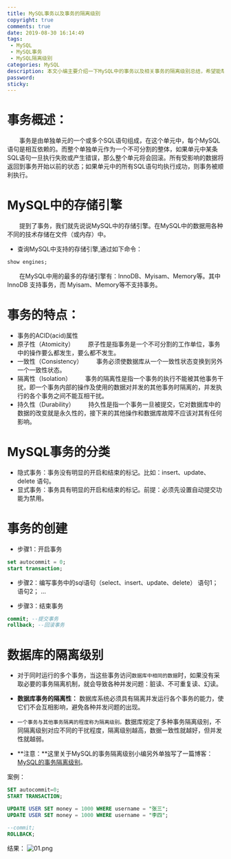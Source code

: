 ```yaml
---
title: MySQL事务以及事务的隔离级别
copyright: true
comments: true
date: 2019-08-30 16:14:49
tags:
 - MySQL
 - MySQL事务
 - MySQL隔离级别
categories: MySQL
description: 本文小编主要介绍一下MySQL中的事务以及相关事务的隔离级别总结，希望能帮到大家。
password:
sticky:
---
```

# 事务概述：
&emsp;&emsp;事务是由单独单元的一个或多个SQL语句组成，在这个单元中，每个MySQL语句是相互依赖的。而整个单独单元作为一个不可分割的整体，如果单元中某条SQL语句一旦执行失败或产生错误，那么整个单元将会回滚。所有受影响的数据将返回到事务开始以前的状态；如果单元中的所有SQL语句均执行成功，则事务被顺利执行。

# MySQL中的存储引擎
&emsp;&emsp;提到了事务，我们就先说说MySQL中的存储引擎。在MySQL中的数据用各种不同的技术存储在文件（或内存）中。

 - 查询MySQL中支持的存储引擎,通过如下命令：
 ```sql
 show engines;
 ```
&emsp;&emsp;在MySQL中用的最多的存储引擎有：InnoDB、Myisam、Memory等。其中 InnoDB 支持事务，而 Myisam、Memory等不支持事务。

# 事务的特点：
 - 事务的ACID(acid)属性
  - 原子性（Atomicity）
   &emsp;&emsp;原子性是指事务是一个不可分割的工作单位，事务中的操作要么都发生，要么都不发生。
  - 一致性（Consistency）
   &emsp;&emsp;事务必须使数据库从一个一致性状态变换到另外一个一致性状态。
  - 隔离性（Isolation）
   &emsp;&emsp;事务的隔离性是指一个事务的执行不能被其他事务干扰，即一个事务内部的操作及使用的数据对并发的其他事务时隔离的，并发执行的各个事务之间不能互相干扰。
  - 持久性（Durability）
   &emsp;&emsp;持久性是指一个事务一旦被提交，它对数据库中的数据的改变就是永久性的，接下来的其他操作和数据库故障不应该对其有任何影响。

# MySQL事务的分类

 - 隐式事务：事务没有明显的开启和结束的标记。比如：insert、update、delete 语句。
 - 显式事务：事务具有明显的开启和结束的标记。前提：必须先设置自动提交功能为禁用。

# 事务的创建

 - 步骤1：开启事务
 ```sql
 set autocommit = 0;
 start transaction;
 ```
 - 步骤2：编写事务中的sql语句（select、insert、update、delete）
 语句1；
 语句2；
 ...

 - 步骤3：结束事务
 ```sql
 commit; --提交事务
 rollback; --回滚事务
 ```
# 数据库的隔离级别

 - 对于同时运行的多个事务，当这些事务访问`数据库中相同的数据`时，如果没有采取必要的事务隔离机制，就会导致各种并发问题：脏读、不可重复读、幻读。

 - **数据库事务的隔离性：** 数据库系统必须具有隔离并发运行各个事务的能力，使它们不会互相影响，避免各种并发问题的出现。
 - `一个事务与其他事务隔离的程度称为隔离级别。`数据库规定了多种事务隔离级别，不同隔离级别对应不同的干扰程度，隔离级别越高，数据一致性就越好，但并发性就越弱。

 - **注意：**这里关于MySQL的事务隔离级别小编另外单独写了一篇博客：[MySQL的事务隔离级别](http://leaves.fun/2019/08/30/MySQL%E4%BA%8B%E5%8A%A1%E9%9A%94%E7%A6%BB%E7%BA%A7%E5%88%AB/)。

 案例：
 ```sql
 SET autocommit=0;
 START TRANSACTION;

 UPDATE USER SET money = 1000 WHERE username = "张三";
 UPDATE USER SET money = 1000 WHERE username = "李四";

 --commit;
 ROLLBACK;
 ```
 结果：
 ![01.png](01.png)




